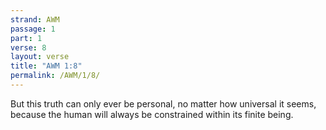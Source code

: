 ```yaml
---
strand: AWM
passage: 1
part: 1
verse: 8
layout: verse
title: "AWM 1:8"
permalink: /AWM/1/8/
---
```

But this truth can only ever be personal, no matter how universal it seems, because the human will always be constrained within its finite being.

